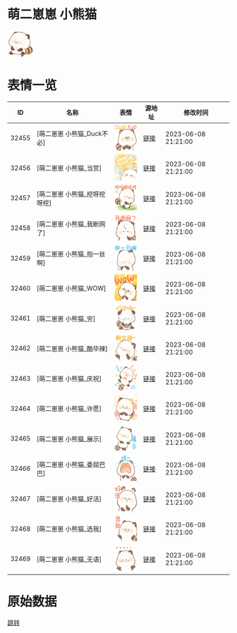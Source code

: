 # 萌二崽崽 小熊猫

<img src="./cover.png" height="60" alt="cover" />

# 表情一览

|ID|名称|表情|源地址|修改时间|
|----|----|----|----|----|
|32455|[萌二崽崽 小熊猫_Duck不必]|<img src="./pic/032455_%5B萌二崽崽 小熊猫_Duck不必%5D.png" height="60" alt="Duck不必"/>|[链接](https://i0.hdslb.com/bfs/garb/0a630bae057eb3ba0b4734b68a9aad2045b1884c.png)|2023-06-08 21:21:00|
|32456|[萌二崽崽 小熊猫_当赏]|<img src="./pic/032456_%5B萌二崽崽 小熊猫_当赏%5D.png" height="60" alt="当赏"/>|[链接](https://i0.hdslb.com/bfs/garb/4416081a6801d59aa9b4379290d53931f77cd852.png)|2023-06-08 21:21:00|
|32457|[萌二崽崽 小熊猫_挖呀挖呀挖]|<img src="./pic/032457_%5B萌二崽崽 小熊猫_挖呀挖呀挖%5D.png" height="60" alt="挖呀挖呀挖"/>|[链接](https://i0.hdslb.com/bfs/garb/8d56610ef431b4d62342cec2ff6ee0ace018b0e2.png)|2023-06-08 21:21:00|
|32458|[萌二崽崽 小熊猫_我断网了]|<img src="./pic/032458_%5B萌二崽崽 小熊猫_我断网了%5D.png" height="60" alt="我断网了"/>|[链接](https://i0.hdslb.com/bfs/garb/e0eff85279cf1bb7a8f8800a5bc1c8777764ee68.png)|2023-06-08 21:21:00|
|32459|[萌二崽崽 小熊猫_抱一丝啊]|<img src="./pic/032459_%5B萌二崽崽 小熊猫_抱一丝啊%5D.png" height="60" alt="抱一丝啊"/>|[链接](https://i0.hdslb.com/bfs/garb/4260bcd85fe290e5de927eae7331e6e9d10092dd.png)|2023-06-08 21:21:00|
|32460|[萌二崽崽 小熊猫_WOW]|<img src="./pic/032460_%5B萌二崽崽 小熊猫_WOW%5D.png" height="60" alt="WOW"/>|[链接](https://i0.hdslb.com/bfs/garb/02da55bc5580e197ba0b2271c39cdb055a8ad864.png)|2023-06-08 21:21:00|
|32461|[萌二崽崽 小熊猫_穷]|<img src="./pic/032461_%5B萌二崽崽 小熊猫_穷%5D.png" height="60" alt="穷"/>|[链接](https://i0.hdslb.com/bfs/garb/4de1f9599cdb261e0961db225dfa299b1406891e.png)|2023-06-08 21:21:00|
|32462|[萌二崽崽 小熊猫_酷毕辣]|<img src="./pic/032462_%5B萌二崽崽 小熊猫_酷毕辣%5D.png" height="60" alt="酷毕辣"/>|[链接](https://i0.hdslb.com/bfs/garb/c546873d3ff37498cb177e75b4d0798303e724c5.png)|2023-06-08 21:21:00|
|32463|[萌二崽崽 小熊猫_庆祝]|<img src="./pic/032463_%5B萌二崽崽 小熊猫_庆祝%5D.png" height="60" alt="庆祝"/>|[链接](https://i0.hdslb.com/bfs/garb/c97d3780d06dc536bd78995864f9201c1ff9d941.png)|2023-06-08 21:21:00|
|32464|[萌二崽崽 小熊猫_许愿]|<img src="./pic/032464_%5B萌二崽崽 小熊猫_许愿%5D.png" height="60" alt="许愿"/>|[链接](https://i0.hdslb.com/bfs/garb/446c4e838ce4df9e16735922c4e54045f126eae5.png)|2023-06-08 21:21:00|
|32465|[萌二崽崽 小熊猫_展示]|<img src="./pic/032465_%5B萌二崽崽 小熊猫_展示%5D.png" height="60" alt="展示"/>|[链接](https://i0.hdslb.com/bfs/garb/bc029d696bcf22cec569a4ec7d685c3e034820f4.png)|2023-06-08 21:21:00|
|32466|[萌二崽崽 小熊猫_委屈巴巴]|<img src="./pic/032466_%5B萌二崽崽 小熊猫_委屈巴巴%5D.png" height="60" alt="委屈巴巴"/>|[链接](https://i0.hdslb.com/bfs/garb/dfb6b85821a6debebcde0c73de830f870c8bc9a7.png)|2023-06-08 21:21:00|
|32467|[萌二崽崽 小熊猫_好活]|<img src="./pic/032467_%5B萌二崽崽 小熊猫_好活%5D.png" height="60" alt="好活"/>|[链接](https://i0.hdslb.com/bfs/garb/6faa9e8fcbea0634ab8a3dae8730ee57cf8bdc0c.png)|2023-06-08 21:21:00|
|32468|[萌二崽崽 小熊猫_选我]|<img src="./pic/032468_%5B萌二崽崽 小熊猫_选我%5D.png" height="60" alt="选我"/>|[链接](https://i0.hdslb.com/bfs/garb/9e51671b2c0c2c6b678e7762dd7cdd81338238ed.png)|2023-06-08 21:21:00|
|32469|[萌二崽崽 小熊猫_无语]|<img src="./pic/032469_%5B萌二崽崽 小熊猫_无语%5D.png" height="60" alt="无语"/>|[链接](https://i0.hdslb.com/bfs/garb/57048611aafe5a04c58bea9c80895946e9c215b2.png)|2023-06-08 21:21:00|

# 原始数据

[跳转](./raw.json)

